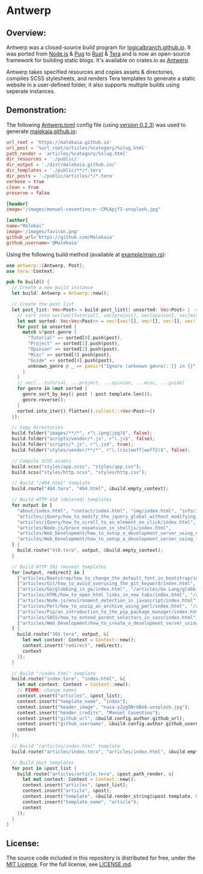 # Antwerp
## Overview:
Antwerp was a closed-source build program for [logicalbranch.github.io](https://logicalbranch.github.io). It was ported from [Node.js](https://nodejs.org/en/) & [Pug](https://pugjs.org/api/getting-started.html) to [Rust](https://www.rust-lang.org/) & [Tera](https://tera.netlify.app/) and is now an open-source framework for building static blogs. It's available on crates.io as [Antwerp](https://crates.io/crates/antwerp).

Antwerp takes specified resources and copies assets & directories, compiles SCSS stylesheets, and renders Tera templates to generate a static website in a user-defined folder, it also supports multiple builds using seperate instances.

## Demonstration:
The following [Antwerp.toml](https://github.com/Malekaia/Antwerp/blob/main/example/Antwerp.toml) config file (using [version 0.2.3](https://crates.io/crates/antwerp/0.2.3)) was used to generate [malekaia.github.io](https://malekaia.github.io):

```toml
url_root = 'https://malekaia.github.io'
url_post = '%url_root/articles/%category/%slug.html'
path_render = 'articles/%category/%slug.html'
dir_resources = './public/'
dir_output = './dist/malekaia.github.io/'
dir_templates = './public/**/*.tera'
dir_posts = './public/articles/*/*.tera'
verbose = true
clean = true
preserve = false

[header]
image="/images/manuel-cosentino:n--CMLApjfI-unsplash.jpg"

[author]
name="Malekai"
image='/images/favicon.png'
github_url='https://github.com/Malekaia'
github_username='@Malekaia'
```

Using the following build method (available at [example/main.rs](https://github.com/Malekaia/Antwerp/blob/main/example/main.rs)):

```rust
use antwerp::{Antwerp, Post};
use tera::Context;

pub fn build() {
  // Create a new build instance
  let build: Antwerp = Antwerp::new();

  // Create the post list
  let post_list: Vec<Post> = build.post_list(| unsorted: Vec<Post> | -> Vec<Post> {
    // sort into vec[vec[tutorial], vec[project], vec[opinion], vec[misc], vec[guide]]
    let mut sorted: Vec<Vec<Post>> = vec![vec![], vec![], vec![], vec![], vec![]];
    for post in unsorted {
      match &*post.genre {
        "Tutorial" => sorted[0].push(post),
        "Project" => sorted[1].push(post),
        "Opinion" => sorted[2].push(post),
        "Misc" => sorted[3].push(post),
        "Guide" => sorted[4].push(post),
        unknown_genre @ _ => panic!("Ignore (unknown genre): {} in {}", unknown_genre, post.path_template)
      }
    }
    // vec[...tutorial, ...project, ...opinion, ...misc, ...guide]
    for genre in &mut sorted {
      genre.sort_by_key(| post | post.template.len());
      genre.reverse();
    }
    sorted.into_iter().flatten().collect::<Vec<Post>>()
  });

  // Copy directories
  build.folder("images/**/*", r"\.(png|jpg)$", false);
  build.folder("scripts/vendor/*.js", r"\.js$", false);
  build.folder("scripts/*.js", r"\.js$", true);
  build.folder("styles/vendor/**/*", r"\.(css|woff|woff2)$", false);

  // Compile SCSS assets
  build.scss("styles/app.scss", "styles/app.css");
  build.scss("styles/http.scss", "styles/http.css");

  // Build "/404.html" template
  build.route("404.tera", "404.html", &build.empty_context);

  // Build HTTP 410 (deleted) templates
  for output in [
    "about/index.html", "contact/index.html", "img/index.html", "info/index.html",
    "articles/jQuery/how_to_modify_the_jquery_global_without_modifying_jquery/index.html",
    "articles/jQuery/how_to_scroll_to_an_element_on_click/index.html",
    "articles/Node.js/brace_expansion_in_shelljs/index.html",
    "articles/Web_Development/how_to_setup_a_development_server_using_express/index.html",
    "articles/Web_Development/how_to_setup_a_development_server_using_flask/index.html"
  ] {
    build.route("410.tera", output, &build.empty_context);
  }

  // Build HTTP 301 (moved) templates
  for [output, redirect] in [
    ["articles/Bootstrap/how_to_change_the_default_font_in_bootstrap/index.html", "/articles/CSS/how-to-change-the-default-font-in-bootstrap.html"],
    ["articles/Git/how_to_avoid_overusing_the_git_keyword/index.html", "/articles/Git/how-to-avoid-retyping-the-git-keyword.html"],
    ["articles/Go/globbing_in_go/index.html", "/articles/Go Lang/globbing-in-go.html"],
    ["articles/HTML/how_to_open_html_links_in_new_tabs/index.html", "/articles/HTML/how-to-open-html-links-in-new-tabs.html"],
    ["articles/Node.js/environment_detection_in_javascript/index.html", "/articles/JavaScript/environment-detection-in-javascript.html"],
    ["articles/Perl/how_to_unzip_an_archive_using_perl/index.html", "/articles/Perl/how-to-call-a-subprocess-in-perl.html"],
    ["articles/Pip/an_introduction_to_the_pip_package_manager/index.html", "/articles/Python/an-introduction-to-the-pip-package-manager.html"],
    ["articles/SASS/how_to_extend_parent_selectors_in_sass/index.html", "/articles/CSS/how-to-extend-parent-selectors-in-sass.html"],
    ["articles/Web_Development/how_to_create_a_development_server_using_http_server/index.html", "/articles/Python/how-to-create-a-development-server-using-http-server.html"]
  ] {
    build.route("301.tera", output, &{
      let mut context: Context = Context::new();
      context.insert("redirect", redirect);
      context
    });
  }

  // Build "/index.html" template
  build.route("index.tera", "index.html", &{
    let mut context: Context = Context::new();
    // FIXME: change names
    context.insert("articles", &post_list);
    context.insert("template_name", "index");
    context.insert("header_image", "nasa-yZygONrUBe8-unsplash.jpg");
    context.insert("header_credits", "Manuel Cosentino");
    context.insert("github_url", &build.config.author.github_url);
    context.insert("github_username", &build.config.author.github_username);
    context
  });

  // Build "/articles/index.html" template
  build.route("articles/index.tera", "articles/index.html", &build.empty_context);

  // Build post templates
  for post in &post_list {
    build.route("articles/article.tera", &post.path_render, &{
      let mut context: Context = Context::new();
      context.insert("articles", &post_list);
      context.insert("article", &post);
      context.insert("template", &build.render_string(&post.template, &build.empty_context));
      context.insert("template_name", "article");
      context
    });
  }
}
```

## License:
The source code included in this repository is distributed for free, under the [MIT Licence](https://choosealicense.com/licenses/mit/). For the full license, see [LICENSE.md](https://github.com/Malekaia/Antwerp/blob/master/LICENSE.md).
